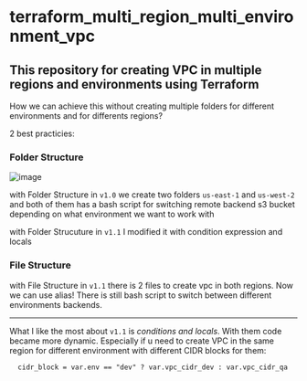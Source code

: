 # terraform_multi_region_multi_environment_vpc
## This repository for creating VPC in multiple regions and environments using Terraform
How we can achieve this without creating multiple folders for different environments and for differents regions?

2 best practicies:
### Folder Structure
![image](https://user-images.githubusercontent.com/107318829/198096193-55c8fc28-b409-4ae8-b211-ab48fa473e93.png)

with Folder Structure in `v1.0` we create two folders `us-east-1` and `us-west-2` and both of them has a bash script for switching remote backend s3 bucket depending on what environment we want to work with 

with Folder Strucuture in `v1.1` I modified it with condition expression and locals

### File Structure

with File Structure in `v1.1` there is 2 files to create vpc in both regions. Now we can use alias! There is still bash script to switch between different environments backends.

---
What I like the most about `v1.1` is *conditions and locals*. With them code became more dynamic. Especially if u need to create VPC in the same region for different environment with different CIDR blocks for them:

```
  cidr_block = var.env == "dev" ? var.vpc_cidr_dev : var.vpc_cidr_qa
```


